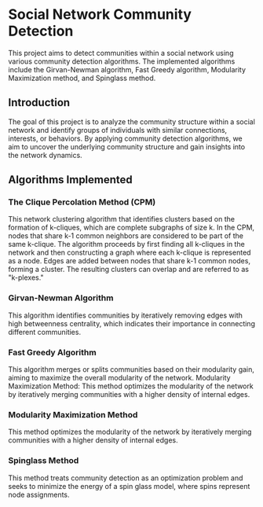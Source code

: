 # Social Network Community Detection
This project aims to detect communities within a social network using various community detection algorithms. The implemented algorithms include the Girvan-Newman algorithm, Fast Greedy algorithm, Modularity Maximization method, and Spinglass method.

## Introduction
The goal of this project is to analyze the community structure within a social network and identify groups of individuals with similar connections, interests, or behaviors. By applying community detection algorithms, we aim to uncover the underlying community structure and gain insights into the network dynamics.

## Algorithms Implemented

### The Clique Percolation Method (CPM)

This network clustering algorithm that identifies clusters based on the formation of k-cliques, which are complete subgraphs of size k. In the CPM, nodes that share k-1 common neighbors are considered to be part of the same k-clique. The algorithm proceeds by first finding all k-cliques in the network and then constructing a graph where each k-clique is represented as a node. Edges are added between nodes that share k-1 common nodes, forming a cluster. The resulting clusters can overlap and are referred to as "k-plexes."

### Girvan-Newman Algorithm

This algorithm identifies communities by iteratively removing edges with high betweenness centrality, which indicates their importance in connecting different communities.

### Fast Greedy Algorithm

This algorithm merges or splits communities based on their modularity gain, aiming to maximize the overall modularity of the network.
Modularity Maximization Method: This method optimizes the modularity of the network by iteratively merging communities with a higher density of internal edges.

### Modularity Maximization Method

This method optimizes the modularity of the network by iteratively merging communities with a higher density of internal edges.

### Spinglass Method
This method treats community detection as an optimization problem and seeks to minimize the energy of a spin glass model, where spins represent node assignments.
